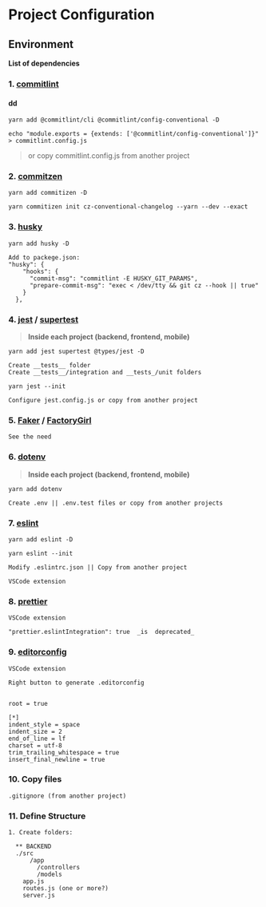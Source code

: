 # Project Configuration

## Environment

**List of dependencies**

### 1. [commitlint](https://github.com/conventional-changelog/commitlint)

#### dd

```
yarn add @commitlint/cli @commitlint/config-conventional -D

echo "module.exports = {extends: ['@commitlint/config-conventional']}" > commitlint.config.js
```

> or copy commitlint.config.js from another project

### 2. [commitzen](https://github.com/commitizen/cz-cli)

```
yarn add commitizen -D

yarn commitizen init cz-conventional-changelog --yarn --dev --exact
```

### 3. [husky](https://github.com/typicode/husky)

```
yarn add husky -D

Add to packege.json:
"husky": {
    "hooks": {
      "commit-msg": "commitlint -E HUSKY_GIT_PARAMS",
      "prepare-commit-msg": "exec < /dev/tty && git cz --hook || true"
    }
  },
```

### 4. [jest](https://jestjs.io/) / [supertest](https://github.com/visionmedia/supertest)

> **Inside each project (backend, frontend, mobile)**

```
yarn add jest supertest @types/jest -D

Create __tests__ folder
Create __tests__/integration and __tests_/unit folders

yarn jest --init

Configure jest.config.js or copy from another project
```

### 5. [Faker](https://github.com/marak/Faker.js/) / [FactoryGirl](https://github.com/simonexmachina/factory-girl)

```
See the need
```

### 6. [dotenv](https://www.npmjs.com/package/dotenv)

> **Inside each project (backend, frontend, mobile)**

```
yarn add dotenv

Create .env || .env.test files or copy from another projects
```

### 7. [eslint](https://eslint.org/)

```
yarn add eslint -D

yarn eslint --init

Modify .eslintrc.json || Copy from another project

VSCode extension
```

### 8. [prettier](https://prettier.io/)

```
VSCode extension

"prettier.eslintIntegration": true  _is  deprecated_

```

### 9. [editorconfig](https://editorconfig.org/)

```
VSCode extension

Right button to generate .editorconfig


root = true

[*]
indent_style = space
indent_size = 2
end_of_line = lf
charset = utf-8
trim_trailing_whitespace = true
insert_final_newline = true
```

### 10. Copy files

```
.gitignore (from another project)
```

### 11. Define Structure

```
1. Create folders:

  ** BACKEND
  ./src
      /app
        /controllers
        /models
    app.js
    routes.js (one or more?)
    server.js
```
